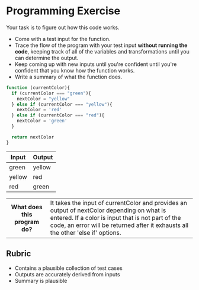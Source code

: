 # Programming Exercise

Your task is to figure out how this code works.

* Come with a test input for the function.
* Trace the flow of the program with your test input **without running the code**, keeping track of all of the variables and transformations until you can determine the output.
* Keep coming up with new inputs until you're confident until you're confident that you know how the function works.
* Write a summary of what the function does.

```js
function (currentColor){
  if (currentColor === "green"){
    nextColor = "yellow"
  } else if (currentColor === "yellow"){
    nextColor = 'red'
  } else if (currentColor === "red"){
    nextColor = 'green'
  }

  return nextColor
}
```

| Input | Output |
| ----- | ------ |
| green | yellow | 
| yellow| red    | 
| red   | green  | 

<table>
  <tr>
    <th>What does this program do?</th>
    <td>It takes the input of currentColor and provides an output of nextColor depending on what is entered. If a color is input that is not part of the code, an error will be returned after it exhausts all the other 'else if' options.  </td>
  </tr>
</table>

## Rubric

* Contains a plausible collection of test cases
* Outputs are accurately derived from inputs
* Summary is plausible
